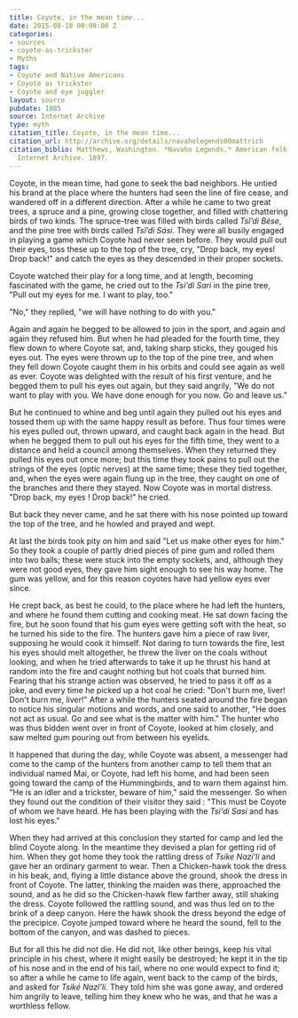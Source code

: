 ```yaml
---
title: Coyote, in the mean time...
date: 2015-08-10 00:00:00 Z
categories:
- sources
- coyote-as-trickster
- Myths
tags:
- Coyote and Native Americans
- Coyote as trickster
- Coyote and eye juggler
layout: source
pubdate: 1885
source: Internet Archive
type: myth
citation_title: Coyote, in the mean time...
citation_url: http://archive.org/details/navaholegends00mattrich
citation_biblio: Matthews, Washington. *Navaho Legends.* American folk-lore society.
  Internet Archive. 1897.
---
```


Coyote, in the mean time, had gone to seek the bad neighbors. He untied his brand at the place where the hunters had seen the line of fire cease, and wandered off in a different direction. After a while he came to two great trees, a spruce and a pine, growing close together, and filled with chattering birds of two kinds. The spruce-tree was filled with birds called *Tsĭ’di Bése*, and the pine tree with birds called *Tsĭ’di Sási*. They were all busily engaged in playing a game which Coyote had never seen before. They would pull out their eyes, toss these up to the top of the tree, cry, "Drop back, my eyes! Drop back!" and catch the eyes as they descended in their proper sockets.

Coyote watched their play for a long time, and at length, becoming fascinated with the game, he cried out to the *Tsi'di Sari* in the pine tree, "Pull out my eyes for me. I want to play, too."

"No," they replied, "we will have nothing to do with you."

Again and again he begged to be allowed to join in the sport, and again and again they refused him. But when he had pleaded for the fourth time, they flew down to where Coyote sat, and, taking sharp sticks, they gouged his eyes out. The eyes were thrown up to the top of the pine tree, and when they fell down Coyote caught them in his orbits and could see again as well as ever. Coyote was delighted with the result of his first venture, and he begged them to pull his eyes out again, but they said angrily, "We do not want to play with you. We have done enough for you now. Go and leave us."

But he continued to whine and beg until again they pulled out his eyes and tossed them up with the same happy result as before. Thus four times were his eyes pulled out, thrown upward, and caught back again in the head. But when he begged them to pull out his eyes for the fifth time, they went to a distance and held a council among themselves. When they returned they pulled his eyes out once more; but this time they took pains to pull out the strings of the eyes (optic nerves) at the same time; these they tied together, and, when the eyes were again flung up in the tree, they caught on one of the branches and there they stayed. Now Coyote was in mortal distress. "Drop back, my eyes ! Drop back!" he cried. 

But back they never came, and he sat there with his nose pointed up toward the top of the tree, and he howled and prayed and wept.

At last the birds took pity on him and said "Let us make other eyes for him." So they took a couple of partly dried pieces of pine gum and rolled them into two balls; these were stuck into the empty sockets, and, although they were not good eyes, they gave him sight enough to see his way home.	 The gum was yellow, and for this reason coyotes have had yellow eyes ever since.

He crept back, as best he could, to the place where he had left the hunters, and where he found them cutting and cooking meat. He sat down facing the fire, but he soon found that his gum eyes were getting soft with the heat, so he turned his side to the fire. The hunters gave him a piece of raw liver, supposing he would cook it himself. Not daring to turn towards the fire, lest his eyes should melt altogether, he threw the liver on the coals without looking, and when he tried afterwards to take it up he thrust his hand at random into the fire and caught nothing but hot coals that burned him. Fearing that his strange action was observed, he tried to pass it off as a joke, and every time he picked up a hot coal he cried: "Don't burn me, liver! Don't burn me, liver!" After a while the hunters seated around the fire began to notice his singular motions and words, and one said to another, "He does not act as usual. Go and see what is the matter with him." The hunter who was thus bidden went over in front of Coyote, looked at him closely, and saw melted gum pouring out from between his eyelids.

It happened that during the day, while Coyote was absent, a messenger had come to the camp of the hunters from another camp to tell them that an individual named Mai, or Coyote, had left his home, and had been seen going toward the camp of the Hummingbirds, and to warn them against him. "He is an idler and a trickster, beware of him," said the messenger. So when they found out the condition of their visitor they said : "This must be Coyote of whom we have heard. He has been playing with the *Tsi'di Sasi* and has lost his eyes."

When they had arrived at this conclusion they started for camp and led the blind Coyote along. In the meantime they devised a plan for getting rid of him. When they got home they took the rattling dress of *Tsike Nazi'li* and gave her an ordinary garment to wear. Then a Chicken-hawk took the dress in his beak, and, flying a little distance above the ground, shook the dress in front of Coyote. The latter, thinking the maiden was there, approached the sound, and as he did so the Chicken-hawk flew farther away, still shaking the dress. Coyote followed the rattling sound, and was thus led on to the brink of a deep canyon. Here the hawk shook the dress beyond the edge of the precipice. Coyote jumped toward where he heard the sound, fell to the bottom of the canyon, and was dashed to pieces.

But for all this he did not die. He did not, like other beings, keep his vital principle in his chest, where it might easily be destroyed; he kept it in the tip of his nose and in the end of his tail, where no one would expect to find it; so after a while he came to life again, went back to the camp of the birds, and asked for *Tsiké Nazĭ’li.* They told him she was gone away, and ordered him angrily to leave, telling him they knew who he was, and that he was a worthless fellow.
